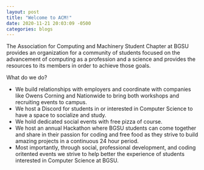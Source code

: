 ```yaml
---
layout: post
title: "Welcome to ACM!"
date: 2020-11-21 20:03:09 -0500
categories: blogs
---
```


The Association for Computing and Machinery Student Chapter at BGSU provides an organization for a community of students focused on the advancement of computing as a profession and a science and provides the resources to its members in order to achieve those goals. 

What do we do? 

- We build relationships with employers and coordinate with companies like Owens Corning and Nationwide to bring both workshops and recruiting events to campus. 
- We host a Discord for students in or interested in Computer Science to have a space to socialize and study. 
- We hold dedicated social events with free pizza of course. 
- We host an annual Hackathon where BGSU students can come together and share in their passion for coding and free food as they strive to build amazing projects in a continuous 24 hour period. 
- Most importantly, through social, professional development, and coding oritented events we strive to help better the experience of students interested in Computer Science at BGSU. 
